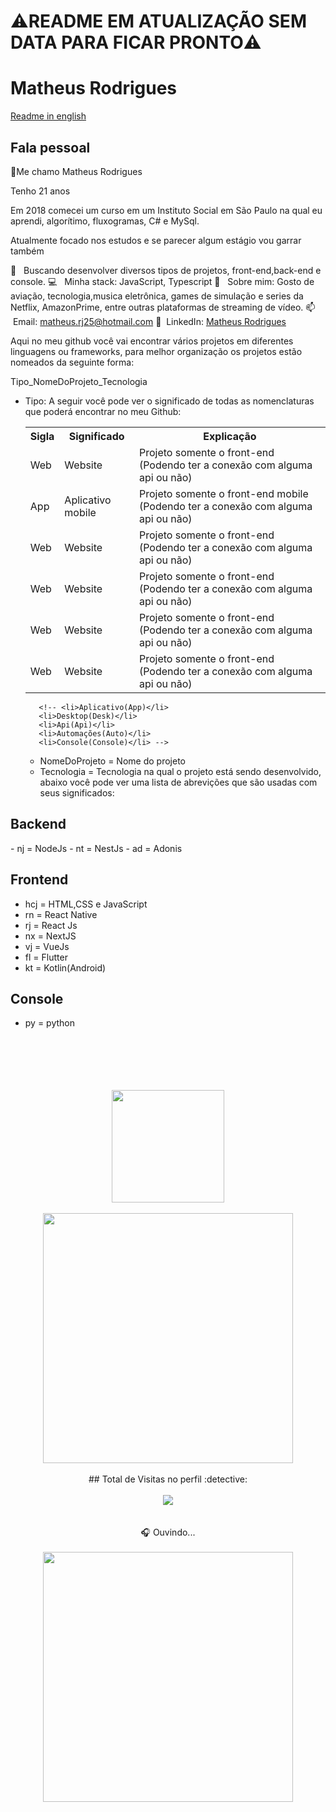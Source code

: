 <h1>⚠️README EM ATUALIZAÇÃO SEM DATA PARA FICAR PRONTO⚠️</h1>

<h1> Matheus Rodrigues </h1>

<a href="/README_ENG.MD">Readme in english</a>


<h2> Fala pessoal </h2>
<p style="margin-bottom:5px">👋Me chamo Matheus Rodrigues</p>
<p style="margin-bottom:5px">Tenho 21 anos</p>
<p style="margin-bottom:5px">Em 2018 comecei um curso em um Instituto Social em São Paulo na qual eu aprendi, algorítimo, fluxogramas, C# e MySql.
</p>

 <p>Atualmente focado nos estudos e se parecer algum estágio vou garrar também</p>

 :purple_heart: &nbsp; Buscando desenvolver diversos tipos de projetos, front-end,back-end e console.
 :computer: &nbsp; Minha stack: JavaScript, Typescript
 💬  &nbsp; Sobre mim: Gosto de aviação, tecnologia,musica eletrônica, games de simulação e series da Netflix, AmazonPrime, entre outras plataformas de streaming de vídeo.
 📫 &nbsp;Email: matheus.rj25@hotmail.com
 💙 &nbsp;LinkedIn: [Matheus Rodrigues](https://www.linkedin.com/in/matheus-rodrigues-29759a165) 

<p>Aqui no meu github você vai encontrar vários projetos em diferentes linguagens ou frameworks, para melhor organização os projetos estão nomeados da seguinte forma:</p>

Tipo_NomeDoProjeto_Tecnologia
<ul>
  <li>Tipo: A seguir você pode ver o significado de todas as nomenclaturas que poderá encontrar no meu Github:
  <table>
    <tr>
      <th>Sigla</th>
      <th>Significado</th>
      <th>Explicação</th>
    </tr>
    <tr>
      <td>Web</td>
      <td>Website</td>
      <td>Projeto somente o front-end (Podendo ter a conexão com alguma api ou não)</td>
    </tr>
    <tr>
      <td>App</td>
      <td>Aplicativo mobile</td>
      <td>Projeto somente o front-end mobile (Podendo ter a conexão com alguma api ou não)</td>
    </tr>
    <tr>
      <td>Web</td>
      <td>Website</td>
      <td>Projeto somente o front-end (Podendo ter a conexão com alguma api ou não)</td>
    </tr>
    <tr>
      <td>Web</td>
      <td>Website</td>
      <td>Projeto somente o front-end (Podendo ter a conexão com alguma api ou não)</td>
    </tr>
    <tr>
      <td>Web</td>
      <td>Website</td>
      <td>Projeto somente o front-end (Podendo ter a conexão com alguma api ou não)</td>
    </tr>
    <tr>
      <td>Web</td>
      <td>Website</td>
      <td>Projeto somente o front-end (Podendo ter a conexão com alguma api ou não)</td>
    </tr>
  </table>
    
       <!-- <li>Aplicativo(App)</li>
       <li>Desktop(Desk)</li>
       <li>Api(Api)</li>
       <li>Automações(Auto)</li>
       <li>Console(Console)</li> -->

 - NomeDoProjeto = Nome do projeto 
 - Tecnologia = Tecnologia na qual o projeto está sendo desenvolvido, abaixo você pode ver uma lista de abrevições que são usadas com seus significados:
 </ul>
<h2> Backend </h2>
  - nj = NodeJs
  - nt = NestJs
  - ad = Adonis
  
## Frontend
 - hcj = HTML,CSS e JavaScript
 - rn = React Native
 - rj = React Js
 - nx = NextJS
 - vj = VueJs
 - fl = Flutter
 - kt = Kotlin(Android)
 
 ## Console
 - py = python
 
<br/>
 <br/>
 <br/>
 <br/>
 <br/>
 <div align="center">
  <img height="180em" src="https://github-readme-stats.vercel.app/api/top-langs/?username=matheusrodri&layout=compact&langs_count=7&theme=dark"/>
 <br>
 <br>
 <img height="400em" src="https://github-readme-stats.vercel.app/api/wakatime?username=mathrodri25&layout=compact"/>
 <br>
 <br>
  ## Total de Visitas no perfil :detective: 
 <br>
 <br>
    <img alingn="center" src="https://profile-counter.glitch.me/matheusrodri/count.svg" />
 <br>
 <br>
 <br>
 🎧 Ouvindo...
 <br>
 <br>
 <img height="400em" src="https://spotify-github-profile.vercel.app/api/view?uid=314uddgfqeeqaepps3neyzceid7a&cover_image=true&theme=default&bar_color_cover=false"/>
 <br>
 <br>
</div>